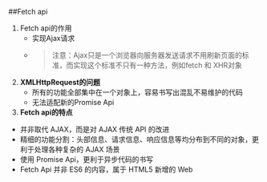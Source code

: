 ##Fetch api
1. Fetch api的作用
   * 实现Ajax请求
   * > 注意：Ajax只是一个浏览器向服务器发送请求不用刷新页面的标准，而实现这个标准不只有一种方法，例如fetch 和 XHR对象
2. **XMLHttpRequest的问题**
   * 所有的功能全部集中在一个对象上，容易书写出混乱不易维护的代码
   * 无法适配新的Promise Api 
3. **Fetch api的特点**
  * 并非取代 AJAX，而是对 AJAX 传统 API 的改进
  * 精细的功能分割：头部信息、请求信息、响应信息等均分布到不同的对象，更利于处理各种复杂的 AJAX 场景
  * 使用 Promise Api，更利于异步代码的书写
  * Fetch Api 并非 ES6 的内容，属于 HTML5 新增的 Web 